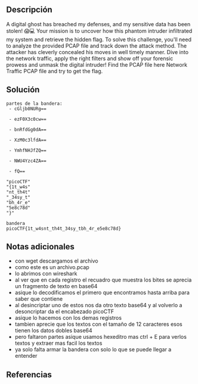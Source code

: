 ## Descripción
A digital ghost has breached my defenses, and my sensitive data has been stolen! 😱💻 Your mission is to uncover how this phantom intruder infiltrated my system and retrieve the hidden flag.
To solve this challenge, you'll need to analyze the provided PCAP file and track down the attack method. The attacker has cleverly concealed his moves in well timely manner. Dive into the network traffic, apply the right filters and show off your forensic prowess and unmask the digital intruder!
Find the PCAP file here Network Traffic PCAP file and try to get the flag.
## Solución
```
partes de la bandera:
 - cGljb0NURg==

 - ezF0X3c0cw==

 - bnRfdGg0dA==

 - XzM0c3lfdA==

 - YmhfNHJfZQ==

 - NWU4Yzc4ZA==
   
 - fQ==
 
"picoCTF"
"{1t_w4s"
"nt_th4t"
"_34sy_t"
"bh_4r_e"
"5e8c78d"
"}"

bandera
picoCTF{1t_w4snt_th4t_34sy_tbh_4r_e5e8c78d}
```
## Notas adicionales
+ con wget descargamos el archivo
+ como este es un archivo.pcap
+ lo abrimos con wireshark
+ al ver que en cada registro el recuadro que muestra los bites se aprecia un fragmento de texto en base64
+ asique lo decodificamos el primero que encontramos hasta arriba para saber que contiene
+ al desincriptar uno de estos nos da otro texto base64 y al volverlo a desoncriptar da el encabezado picoCTF
+ asique lo hacemos con los demas registros
+ tambien aprecie que los textos con el tamaño de 12 caracteres esos tienen los datos dobles base64
+ pero faltaron partes asique usamos hexeditro mas ctrl + E para verlos textos y extraer mas facil los textos
+ ya solo falta armar la bandera con solo lo que se puede llegar a entender
## Referencias
